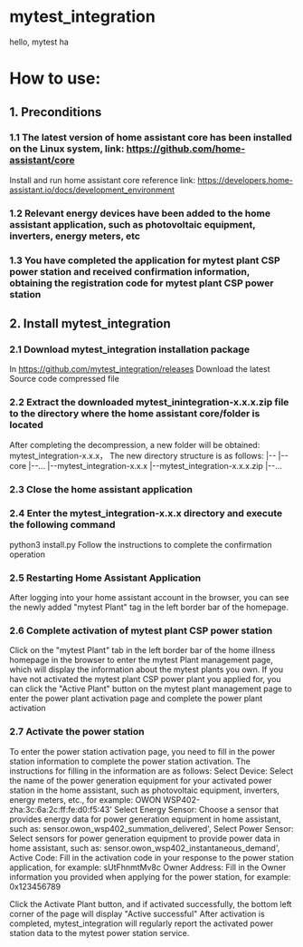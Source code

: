 # mytest_integration
hello, mytest ha
# How to use:
## 1. Preconditions
###  1.1 The latest version of home assistant core has been installed on the Linux system, link: https://github.com/home-assistant/core
Install and run home assistant core reference link: https://developers.home-assistant.io/docs/development_environment
### 1.2 Relevant energy devices have been added to the home assistant application, such as photovoltaic equipment, inverters, energy meters, etc
### 1.3 You have completed the application for mytest plant CSP power station and received confirmation information, obtaining the registration code for mytest plant CSP power station


## 2. Install mytest_integration
### 2.1 Download mytest_integration installation package
In https://github.com/mytest_integration/releases Download the latest Source code compressed file
### 2.2 Extract the downloaded mytest_inintegration-x.x.x.zip file to the directory where the home assistant core/folder is located
After completing the decompression, a new folder will be obtained: mytest_integration-x.x.x，   The new directory structure is as follows:
|--<your home-assistant folder>
   |--core
   |--...
   |--mytest_integration-x.x.x
   |--mytest_integration-x.x.x.zip
   |--...

### 2.3 Close the home assistant application
     
### 2.4 Enter the mytest_integration-x.x.x directory and execute the following command
python3 install.py
Follow the instructions to complete the confirmation operation
  
### 2.5 Restarting Home Assistant Application
After logging into your home assistant account in the browser, you can see the newly added "mytest Plant" tag in the left border bar of the homepage.
  
### 2.6 Complete activation of mytest plant CSP power station
Click on the "mytest Plant" tab in the left border bar of the home illness homepage in the browser to enter the mytest Plant management page, which will display the information about the mytest plants you own.
If you have not activated the mytest plant CSP power plant you applied for, you can click the "Active Plant" button on the mytest plant management page to enter the power plant activation page and complete the power plant activation
  
### 2.7 Activate the power station
To enter the power station activation page, you need to fill in the power station information to complete the power station activation. The instructions for filling in the information are as follows:
Select Device:  Select the name of the power generation equipment for your activated power station in the home assistant, such as photovoltaic equipment, inverters, energy meters, etc., for example: OWON WSP402-zha:3c:6a:2c:ff:fe:d0:f5:43'
Select Energy Sensor:  Choose a sensor that provides energy data for power generation equipment in home assistant, such as: sensor.owon_wsp402_summation_delivered',
Select Power Sensor:  Select sensors for power generation equipment to provide power data in home assistant, such as: sensor.owon_wsp402_instantaneous_demand',
Active Code:  Fill in the activation code in your response to the power station application, for example: sUtFhnmtMv8c
Owner Address:  Fill in the Owner information you provided when applying for the power station, for example: 0x123456789
  
Click the Activate Plant button, and if activated successfully, the bottom left corner of the page will display "Active successful"
After activation is completed, mytest_integration will regularly report the activated power station data to the mytest power station service.
  

